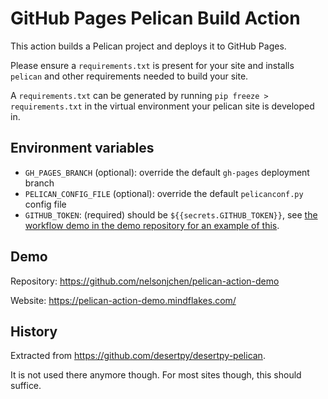 # GitHub Pages Pelican Build Action

This action builds a Pelican project and deploys it to GitHub Pages.

Please ensure a `requirements.txt` is present for your site and installs
`pelican` and other requirements needed to build your site.

A `requirements.txt` can be generated by running `pip freeze > requirements.txt`
in the virtual environment your pelican site is developed in.

## Environment variables

  - `GH_PAGES_BRANCH` (optional): override the default `gh-pages` deployment branch
  - `PELICAN_CONFIG_FILE` (optional): override the default `pelicanconf.py` config file        
  - `GITHUB_TOKEN`: (required) should be `${{secrets.GITHUB_TOKEN}}`, see [the workflow demo in the demo repository for an example of this][workflow_demo].

## Demo

Repository: https://github.com/nelsonjchen/pelican-action-demo

Website: https://pelican-action-demo.mindflakes.com/

## History

Extracted from https://github.com/desertpy/desertpy-pelican.

It is not used there anymore though. For most sites though, this should
suffice.

[1]: https://developer.github.com/v3/guides/managing-deploy-keys/#deploy-keys
[workflow_demo]: https://github.com/nelsonjchen/pelican-action-demo/blob/98ad1a776e95d05b0658a179c4d28e20c353bba4/.github/workflows/pelican.yml#L19
